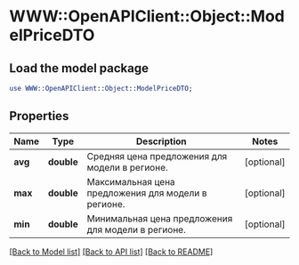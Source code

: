 # WWW::OpenAPIClient::Object::ModelPriceDTO

## Load the model package
```perl
use WWW::OpenAPIClient::Object::ModelPriceDTO;
```

## Properties
Name | Type | Description | Notes
------------ | ------------- | ------------- | -------------
**avg** | **double** | Средняя цена предложения для модели в регионе. | [optional] 
**max** | **double** | Максимальная цена предложения для модели в регионе. | [optional] 
**min** | **double** | Минимальная цена предложения для модели в регионе. | [optional] 

[[Back to Model list]](../README.md#documentation-for-models) [[Back to API list]](../README.md#documentation-for-api-endpoints) [[Back to README]](../README.md)


